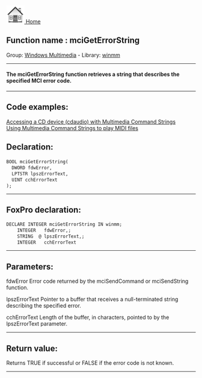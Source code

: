 [<img src="../../images/home.png"> Home ](https://github.com/VFPX/Win32API)  

## Function name : mciGetErrorString
Group: [Windows Multimedia](../../functions_group.md#Windows_Multimedia)  -  Library: [winmm](../../../libraries.md#winmm)  
***  


#### The mciGetErrorString function retrieves a string that describes the specified MCI error code. 
***  


## Code examples:
[Accessing a CD device (cdaudio) with Multimedia Command Strings](../../samples/sample_279.md)  
[Using Multimedia Command Strings to play MIDI files](../../samples/sample_538.md)  

## Declaration:
```foxpro  
BOOL mciGetErrorString(
  DWORD fdwError,
  LPTSTR lpszErrorText,
  UINT cchErrorText
);  
```  
***  


## FoxPro declaration:
```foxpro  
DECLARE INTEGER mciGetErrorString IN winmm;
	INTEGER   fdwError,;
	STRING  @ lpszErrorText,;
	INTEGER   cchErrorText  
```  
***  


## Parameters:
fdwError 
Error code returned by the mciSendCommand or mciSendString function. 

lpszErrorText 
Pointer to a buffer that receives a null-terminated string describing the specified error. 

cchErrorText 
Length of the buffer, in characters, pointed to by the lpszErrorText parameter.   
***  


## Return value:
Returns TRUE if successful or FALSE if the error code is not known.  
***  

